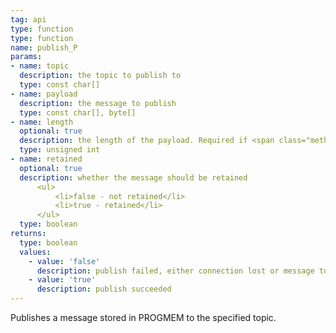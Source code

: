 ```yaml
---
tag: api
type: function
type: function
name: publish_P
params:
- name: topic
  description: the topic to publish to
  type: const char[]
- name: payload
  description: the message to publish
  type: const char[], byte[]
- name: length
  optional: true
  description: the length of the payload. Required if <span class="methodparams">payload</span> is a <span class="methodparamstype">byte[]</span>
  type: unsigned int
- name: retained
  optional: true
  description: whether the message should be retained
      <ul>
          <li>false - not retained</li>
          <li>true - retained</li>
      </ul>
  type: boolean
returns:
  type: boolean
  values:
    - value: 'false'
      description: publish failed, either connection lost or message too large
    - value: 'true'
      description: publish succeeded
---
```


Publishes a message stored in PROGMEM to the specified topic.
